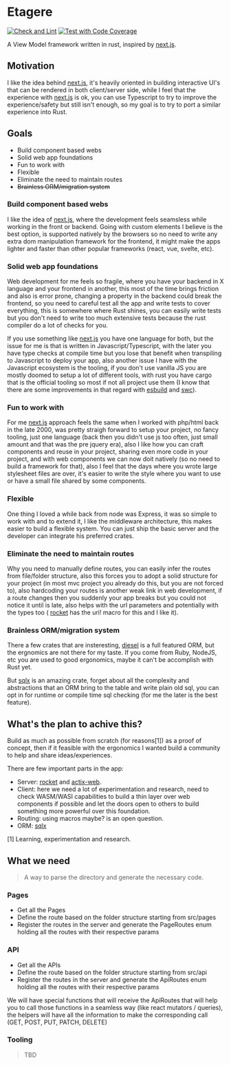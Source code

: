 # Etagere

[![Check and Lint](https://github.com/norman784/etagere/actions/workflows/check-and-lint.yaml/badge.svg)](https://github.com/norman784/etagere/actions/workflows/check-and-lint.yaml)
[![Test with Code Coverage](https://github.com/norman784/etagere/actions/workflows/test.yml/badge.svg)](https://github.com/norman784/etagere/actions/workflows/test.yml)


A View Model framework written in rust, inspired by [next.js](https://nextjs.org).

## Motivation

I like the idea behind [next.js](https://nextjs.org), it's heavily oriented in building interactive
UI's that can be rendered in both client/server side, while I feel that the experience with
[next.js](https://nextjs.org) is ok, you can use Typescript to try to improve the experience/safety
but still isn't enough, so my goal is to try to port a similar experience into Rust.

## Goals

- Build component based webs
- Solid web app foundations
- Fun to work with
- Flexible
- Eliminate the need to maintain routes
- ~~Brainless ORM/migration system~~

### Build component based webs

I like the idea of [next.js](https://nextjs.org), where the development feels seamsless while working
in the front or backend. Going with custom elements I believe is the best option, is supported
natively by the browsers so no need to write any extra dom manipulation framework for the frontend,
it might make the apps lighter and faster than other popular frameworks (react, vue, svelte, etc).

### Solid web app foundations

Web development for me feels so fragile, where you have your backend in X language and your frontend
in another, this most of the time brings friction and also is error prone, changing a property in
the backend could break the frontend, so you need to careful test all the app and write tests to
cover everything, this is somewhere where Rust shines, you can easily write tests but you don't need
to write too much extensive tests because the rust compiler do a lot of checks for you.

If you use something like [next.js](https://nextjs.org) you have one language for both, but the issue
for me is that is written in Javascript/Typescript, with the later you have type checks at compile
time but you lose that benefit when transpiling to Javascript to deploy your app, also another issue
I have with the Javascript ecosystem is the tooling, if you don't use vanilla JS you are mostly
doomed to setup a lot of different tools, with rust you have cargo that is the official tooling so
most if not  all project use them (I know that there are some improvements in that regard with
[esbuild](https://esbuild.github.io) and [swc](https://swc.rs)).

### Fun to work with

For me [next.js](https://nextjs.org) approach feels the same when I worked with php/html back in the
late 2000, was pretty straigh forward to setup your project, no fancy tooling, just one language
(back then you didn't use js too often, just small amount and that was the pre jquery era), also I
like how you can craft components and reuse in your project, sharing even more code in your project,
and with web components we can now doit natively (so no need to build a framework for that), also I
feel that the days where you wrote large stylesheet files are over, it's easier to write the style
where you want to use or have a small file shared by some components.

### Flexible

One thing I loved a while back from node was Express, it was so simple to work with and to extend it,
I like the middleware architecture, this makes easier to build a flexible system. You can just ship
the basic server and the developer can integrate his preferred crates.

### Eliminate the need to maintain routes

Why you need to manually define routes, you can easily infer the routes from file/folder structure,
also this forces you to adopt a solid structure for your project (in most mvc project you already do
this, but you are not forced to), also hardcoding your routes is another weak link in web
development, if a route changes then you suddenly your app breaks but you could not notice it until
is late, also helps with the url parameters and potentially with the types too (
[rocket](https://rocket.rs) has the uri! macro for this and I like it).

### Brainless ORM/migration system

There a few crates that are insteresting, [diesel](https://diesel.rs) is a full featured ORM, but the
ergnomics are not there for my taste. If you come from Ruby, NodeJS, etc you are used to good
ergonomics, maybe it can't be accomplish with Rust yet.

But [sqlx](https://crates.io/crates/sqlx) is an amazing crate, forget about all the complexity and
abstractions that an ORM bring to the table and write plain old sql, you can opt in for runtime or
compile time sql checking (for me the later is the best feature).

## What's the plan to achive this?

Build as much as possible from scratch (for reasons[1]) as a proof of concept, then if it feasible
with the ergonomics I wanted build a community to help and share ideas/experiences.

There are few important parts in the app:

- Server: [rocket](https://rocket.rs) and [actix-web](http://actix.rs).
- Client: here we need a lot of experimentation and research, need to check WASM/WASI capabilities
to build a thin layer over web components if possible and let the doors open to others to build
something more powerful over this foundation.
- Routing: using macros maybe? is an open question.
- ORM: [sqlx](https://crates.io/crates/sqlx)

[1] Learning, experimentation and research.

## What we need

> A way to parse the directory and generate the necessary code.

### Pages

- Get all the Pages
- Define the route based on the folder structure starting from src/pages
- Register the routes in the server and generate the PageRoutes enum holding all the routes with
their respective params

### API

- Get all the APIs
- Define the route based on the folder structure starting from src/api
- Register the routes in the server and generate the ApiRoutes enum holding all the routes with
their respective params

We will have special functions that will receive the  ApiRoutes that will help you to call those
functions in a seamless way (like react mutators / queries), the helpers will have all the
information to make the corresponding call (GET, POST, PUT, PATCH, DELETE)

### Tooling

> TBD
